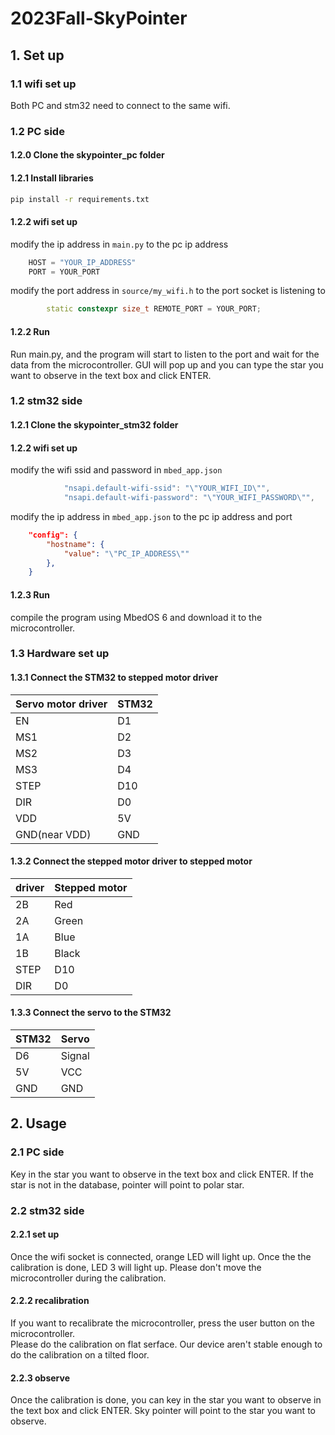 # 2023Fall-SkyPointer
## 1. Set up
### 1.1 wifi set up
Both PC and stm32 need to connect to the same wifi.
### 1.2 PC side
#### 1.2.0 Clone the skypointer_pc folder
#### 1.2.1 Install libraries
```bash
pip install -r requirements.txt
```
#### 1.2.2 wifi set up
modify the ip address in `main.py` to the pc ip address
```python
    HOST = "YOUR_IP_ADDRESS"
    PORT = YOUR_PORT
```
modify the port address in `source/my_wifi.h` to the port socket is listening to
```c++
        static constexpr size_t REMOTE_PORT = YOUR_PORT;
```
#### 1.2.2 Run
Run main.py, and the program will start to listen to the port and wait for the data from the microcontroller.
GUI will pop up and you can type the star you want to observe in the text box and click ENTER.
### 1.2 stm32 side
#### 1.2.1 Clone the skypointer_stm32 folder
#### 1.2.2 wifi set up
modify the wifi ssid and password in `mbed_app.json`
```c++
            "nsapi.default-wifi-ssid": "\"YOUR_WIFI_ID\"",
            "nsapi.default-wifi-password": "\"YOUR_WIFI_PASSWORD\"",
```
modify the ip address in `mbed_app.json` to the pc ip address and port
```json
    "config": {
        "hostname": {
            "value": "\"PC_IP_ADDRESS\""
        },
    }
```
#### 1.2.3 Run
compile the program using MbedOS 6 and download it to the microcontroller.
### 1.3 Hardware set up
#### 1.3.1 Connect the STM32 to stepped motor driver
| Servo motor driver |STM32 |
| ----- | ------------------ |
| EN    | D1                 |
| MS1   | D2                 |
| MS2   | D3                 |
| MS3   | D4                 |
| STEP  | D10                |
| DIR   | D0                 |
| VDD   | 5V                 |
| GND(near VDD) | GND         |
#### 1.3.2 Connect the stepped motor driver to stepped motor
| driver | Stepped motor |
| ----- | ------ |
| 2B    | Red    |
| 2A    | Green  |
| 1A    | Blue   |
| 1B    | Black  |
| STEP  | D10    |
| DIR   | D0     |
#### 1.3.3 Connect the servo to the STM32
| STM32 | Servo |
| ----- | ----- |
| D6  | Signal   |
| 5V  | VCC      |
| GND | GND      |

## 2. Usage
### 2.1 PC side
Key in the star you want to observe in the text box and click ENTER.
If the star is not in the database, pointer will point to polar star.
### 2.2 stm32 side
#### 2.2.1 set up
Once the wifi socket is connected, orange LED will light up.
Once the the calibration is done, LED 3 will light up. 
Please don't move the microcontroller during the calibration.
#### 2.2.2 recalibration
If you want to recalibrate the microcontroller, press the user button on the microcontroller.  
Please do the calibration on flat serface. Our device aren't stable enough to do the calibration on a tilted floor.

#### 2.2.3 observe
Once the calibration is done, you can key in the star you want to observe in the text box and click ENTER.
Sky pointer will point to the star you want to observe.
